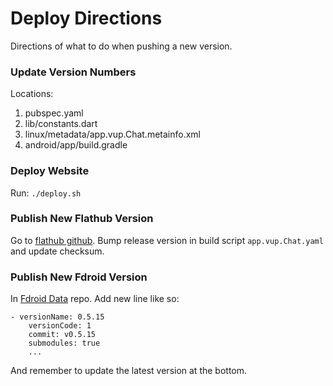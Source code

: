 # Deploy Directions

Directions of what to do when pushing a new version.

### Update Version Numbers

Locations:

1. pubspec.yaml
2. lib/constants.dart
3. linux/metadata/app.vup.Chat.metainfo.xml
4. android/app/build.gradle

### Deploy Website

Run: `./deploy.sh`

### Publish New Flathub Version

Go to [flathub github](github.com/flathub/app.vup.Chat). Bump release version in build script `app.vup.Chat.yaml` and update checksum.

### Publish New Fdroid Version

In [Fdroid Data](https://gitlab.com/lukehmcc/fdroid-data) repo. Add new line like so:

```
- versionName: 0.5.15
    versionCode: 1
    commit: v0.5.15
    submodules: true
    ...
```

And remember to update the latest version at the bottom.
